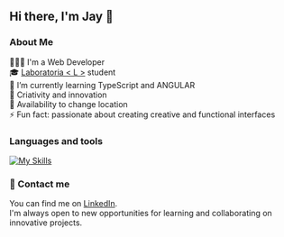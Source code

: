 ## Hi there, I'm Jay 👋

### About Me

👩🏻‍💻 I'm a Web Developer <br>
🎓 [Laboratoria < L >](https://www.laboratoria.la/br) student <br>
🌱 I’m currently learning TypeScript and ANGULAR <br>
🎯 Criativity and innovation <br>
💼 Availability to change location <br>
⚡ Fun fact: passionate about creating creative and functional interfaces <br>

### Languages ​​and tools

[![My Skills](https://skillicons.dev/icons?i=html,css,javascript,typescript,nodejs,angular,vite,vercel,jest,git,bootstrap,figma&theme=dark)](https://skillicons.dev)

### 📩 Contact me

You can find me on [LinkedIn](https://www.linkedin.com/in/jayanny-santana/). <br>
I'm always open to new opportunities for learning and collaborating on innovative projects.
